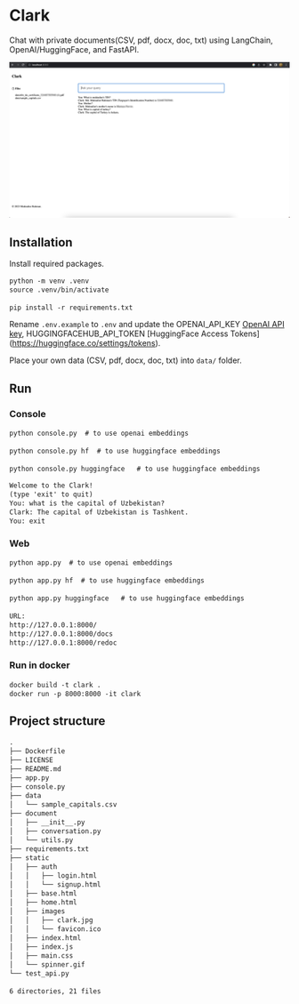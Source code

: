 # Clark
Chat with private documents(CSV, pdf, docx, doc, txt) using LangChain, OpenAI/HuggingFace, and FastAPI.

![Clark](static/images/clark.jpg)

## Installation

Install required packages.
```
python -m venv .venv
source .venv/bin/activate

pip install -r requirements.txt
```

Rename `.env.example` to `.env` and update the OPENAI_API_KEY [OpenAI API key](https://platform.openai.com/account/api-keys), HUGGINGFACEHUB_API_TOKEN [HuggingFace Access Tokens] (https://huggingface.co/settings/tokens).


Place your own data (CSV, pdf, docx, doc, txt) into `data/` folder.

## Run 

### Console
```
python console.py  # to use openai embeddings

python console.py hf  # to use huggingface embeddings

python console.py huggingface   # to use huggingface embeddings

```

```
Welcome to the Clark!
(type 'exit' to quit)
You: what is the capital of Uzbekistan?
Clark: The capital of Uzbekistan is Tashkent.
You: exit
```

### Web 
```
python app.py  # to use openai embeddings

python app.py hf  # to use huggingface embeddings

python app.py huggingface   # to use huggingface embeddings

URL: 
http://127.0.0.1:8000/  
http://127.0.0.1:8000/docs
http://127.0.0.1:8000/redoc
```

### Run in docker
```
docker build -t clark .
docker run -p 8000:8000 -it clark
```

## Project structure
```
.
├── Dockerfile
├── LICENSE
├── README.md
├── app.py
├── console.py
├── data
│   └── sample_capitals.csv
├── document
│   ├── __init__.py
│   ├── conversation.py
│   └── utils.py
├── requirements.txt
├── static
│   ├── auth
│   │   ├── login.html
│   │   └── signup.html
│   ├── base.html
│   ├── home.html
│   ├── images
│   │   ├── clark.jpg
│   │   └── favicon.ico
│   ├── index.html
│   ├── index.js
│   ├── main.css
│   └── spinner.gif
└── test_api.py

6 directories, 21 files
```

